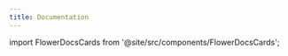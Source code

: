 ```yaml
---
title: Documentation
---
```


import FlowerDocsCards from '@site/src/components/FlowerDocsCards';

<!-- Commentaire nettoyé -->